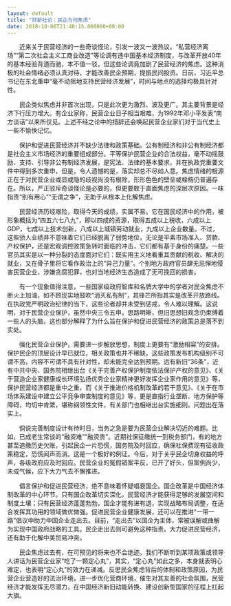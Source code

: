```yaml
---
layout: default
title: "财新社论：民企为何焦虑"
date: 2018-10-06T21:40:15.000000+08:00
---
```


　　近来关于民营经济的一些奇谈怪论，引发一波又一波热议。“私营经济离场”“第二次社会主义工商业改造”等论调有违中国基本经济制度，与改革开放40年的基本经验背道而驰，本不值一驳，但这些论调竟加剧了民营经济的焦虑。这种消极的社会情绪必须认真对待，才能改善民企预期，提振民间投资。日前，习近平总书记在东北重申“毫不动摇地支持民营经济发展”，时间与地点的选择均极具针对性。

　　民企类似焦虑并非首次出现，只是此次更为激烈、波及更广。其主要背景是经济下行压力增大。有企业家称，民营企业日子相当艰难，为1992年邓小平发表“南方谈话”以来所仅见。上述不经之论中的措辞还会唤起民营企业家们对于当代史上一些不愉快记忆。

　　保护和促进民营经济并不缺少法律和政策基础。公有制经济和非公有制经济都是社会主义市场经济的重要组成部分。平等保护民营企业的合法权益，毫不动摇鼓励、支持、引导非公有制经济发展，是宪法、法律的基本要求，并在执政党重要文件中得到多次重申，但是，令人遗憾的是，落实却总不尽如人意。焦虑情绪的根源正在于对民营企业或显或隐的歧视尚没有根除，形形色色的壁垒或桎梏仍普遍存在。所以，严正驳斥奇谈怪论是必要的，但更要敢于直面焦虑的深层次原因。一味指责“别有用心”“无谓之争”，无助于从根本上化解焦虑。

　　民营经济历经艰险，取得今天的成绩，实属不易。它在国民经济中的作用，被形象概括为“四五六七八九”，即以四成的资源，取得五成以上税收，六成以上GDP，七成以上技术创新，八成以上城镇劳动就业，九成以上企业数量。不过，这些骄人业绩并不意味着它们已经脱离了弱势地位，无论是平素市场准入、贷款、产权保护，还是宏观调控政策急转时面临的冲击，它们都有基于身份的痛楚。一些官员其实是以一种分裂的态度面对它们：既实用主义地看重其贡献的税收、解决的就业，又在骨子里将它看作政治上的“异己力量”。个别地方政府官员肆无忌惮地侵害民营企业，涉嫌贪腐犯罪，也对当地经济生态造成了无可挽回的损害。

　　有一个现象值得注意，一些国家级政府智库和名牌大学中的学者对民企焦虑不断火上加油，如不顾现实地鼓吹“消灭私有制”，其锋芒所指其实是改革开放路线。在执政党严明政治纪律的当下，这些论者却并未受到惩戒，令人难以理解。这说明，对于民营企业保护，虽然中央三令五申，思路明晰，但旧思想旧观念仍束缚着一些人的头脑，这也部分解释了为什么旨在保护和促进民营经济的政策总是落不到实处。

　　强化民营企业保护，需要进一步解放思想，制度上更要有“激励相容”的安排。保护民企的顶层设计早已就位，相关政策也并不稀缺。这些政策发布机构级别不可谓不高，内容不可谓不具有针对性，却未能完全达到预期。远有新旧“36条”，近有中共中央、国务院相继出台《关于完善产权保护制度依法保护产权的意见》、《关于营造企业家健康成长环境弘扬优秀企业家精神更好发挥企业家作用的意见》等，保护民营经济都是重中之重，而《关于推进价格机制改革的若干意见》、《关于在市场体系建设中建立公平竞争审查制度的意见》等，更是直指行业垄断、地方保护等障碍，均切中肯綮，堪称纲领性文件，有关部门也相继出台实施细则。问题出在落实上。

　　倘说完善制度设计有待时日，当务之急是要为民营企业解决切近的难题。比如，已成老生常谈的“融资难”“融资贵”。近期社保征缴统一到税务部门，有的地方甚至追缴历史欠账，引起民企一片恐慌，国务院及时回应，确保社保费现有征收政策稳定，恐慌闻声而消。这是一个极好的例证。今后，对于关乎民企切身权益的呼声，各级政府应及时回应。民营企业的冤假错案平反，已开了好头，但案例尚少，未成气候，应下大力气去不懈推进。

　　倡言保护和促进民营经济，绝不意味着怀疑唱衰国企。国企改革是中国经济体制改革的中心环节。只有国企改革切实深化，民营经济才能获得足够的发展空间和制度土壤；只有民营经济蓬蓬勃勃，国企才能有进有退，实现战略布局调整，在适合发挥其功用的领域做优做强。促进民营企业健康发展，还可以在推进“一带一路”倡议中助力中国企业走出去。目前，“走出去”以国企为主体，常被误解或曲解为实现中国政府战略的工具。民企走出去则可避免这种指责。大力促进民营经济，还有助于化解中美贸易冲突。

　　民企焦虑过去有，在可预见的将来也不会绝迹。我们不断听到某项政策或领导人讲话为民营企业家“吃了一颗定心丸”，其实，“定心丸”如此之多，本身就表明心难定，也表明“定心丸”的效力在递减。反思民企焦虑背后的体制和政策原因，为民营企业营造好的法治环境，进一步优化营商环境，催生对其友善的社会氛围，民营经济才能发挥无尽潜力，在中国经济新旧动能转换、建设创新型国家的征程上扛起大旗。

